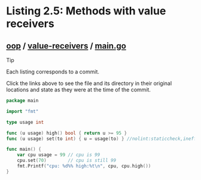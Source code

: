 # Listing 2.5: Methods with value receivers

## [oop](https://github.com/inancgumus/gobyexample/blob/f3cdacfe5e82c1be93c6d5946b8fd3190e71b2bb/oop) / [value-receivers](https://github.com/inancgumus/gobyexample/blob/f3cdacfe5e82c1be93c6d5946b8fd3190e71b2bb/oop/value-receivers) / [main.go](https://github.com/inancgumus/gobyexample/blob/f3cdacfe5e82c1be93c6d5946b8fd3190e71b2bb/oop/value-receivers/main.go)

> [!TIP]
> Each listing corresponds to a commit.
>
> Click the links above to see the file and its directory in their original locations and state as they were at the time of the commit.

```go
package main

import "fmt"

type usage int

func (u usage) high() bool { return u >= 95 }
func (u usage) set(to int) { u = usage(to) } //nolint:staticcheck,ineffassign

func main() {
	var cpu usage = 99 // cpu is 99
	cpu.set(70)        // cpu is still 99
	fmt.Printf("cpu: %d%% high:%t\n", cpu, cpu.high())
}
```

